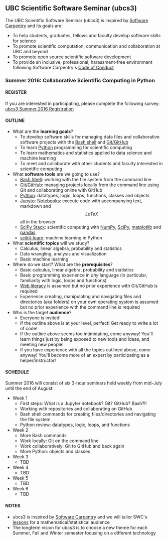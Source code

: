 ## UBC Scientific Software Seminar (ubcs3)

The UBC Scientific Software Seminar (ubcs3) is inspired by [Software Carpentry](http://software-carpentry.org/) and its goals are:

* To help students, graduates, fellows and faculty develop software skills for science
* To promote scientific computation, communication and collaboration at UBC and beyond
* To promote open source scientific software development
* To provide an inclusive, professional, harassment-free environment following Software Carpentry's [Code of Conduct](http://software-carpentry.org/conduct/)

### Summer 2016: Collaborative Scientific Computing in Python

#### REGISTER

If you are interested in participating, please complete the following survey: [ubcs3 Summer 2016 Registration](https://survey.ubc.ca/s/scientific-software-seminar-registration/)

#### OUTLINE

* What are the **learning goals**?
  * To develop software skills for managing data files and collaborative software projects with the [Bash shell](https://www.gnu.org/software/bash/) and [Git/GitHub](https://github.com/)
  * To learn [Python](https://www.python.org/) programming for scientific computing
  * To learn mathematics and statistics applied to data science and machine learning
  * To meet and collaborate with other students and faculty interested in scientific computing
* What **software tools** are we going to use?
  * [Bash Shell](https://www.gnu.org/software/bash/): working with the file system from the command line
  * [Git/GitHub](https://github.com/): managing projects locally from the command line using Git and collaborating online with GitHub
  * [Python](https://www.python.org/): datatypes, logic, loops, functions, classes and objects
  * [Jupyter Notebooks](http://jupyter.org/): execute code with accompanying text, markdown and $$LaTeX$$ all in the browser
  * [SciPy Stack](http://scipy.org/): scientific computing with [NumPy](http://www.numpy.org/), [SciPy](http://scipy.org/), [matplotlib](http://matplotlib.org/) and [pandas](http://pandas.pydata.org/)
  * [scikit-learn](http://scikit-learn.org/): machine learning in Python
* What **scientific topics** will we study?
  * Calculus, linear algebra, probability and statistics
  * Data wrangling, analysis and visualization
  * Basic machine learning
* Where do we start? What are the **prerequisites**?
  * Basic calculus, linear algebra, probability and statistics
  * Basic programming experience in *any* language (in particular, familiarity with logic, loops and functions)
  * [Web literacy](https://learning.mozilla.org/web-literacy) is assumed but no prior experience with Git/GitHub is required
  * Experience creating, manipulating and navigating files and directories (aka folders) on your own operating system is assumed but no prior experience with the command line is required
* Who is the target **audience**?
  * Everyone is invited!
  * If the outline above is at your level, perfect! Get ready to write a lot of code!
  * If the outline above seems too intimidating, come anyway! You'll learn things just by being exposed to new tools and ideas, and meeting new people!
  * If you have experience with all the topics outlined above, come anyway! You'll become more of an expert by participating as a helper/instructor!

#### SCHEDULE

Summer 2016 will consist of six 3-hour seminars held weekly from mid-July until the end of August:

* Week 1
  * First steps: What is a Jupyter notebook? Git? GitHub? Bash?!!
  * Working with repositories and collaborating on GitHub
  * Bash shell commands for creating files/directories and navigating the file system
  * Python review: datatypes, logic, loops, and functions
* Week 2
  * More Bash commands
  * Work locally: Git on the command line
  * Work collaboratively: Git to GitHub and back again
  * More Python: objects and classes
* Week 3
  * TBD
* Week 4
  * TBD
* Week 5
  * TBD
* Week 6
  * TBD

#### NOTES

* ubcs3 is inspired by [Software Carpentry](http://software-carpentry.org/) and we will tailor SWC's [lessons](http://software-carpentry.org/lessons/) for a mathematical/statistical audience
* The longterm vision for ubcs3 is to choose a new theme for each Summer, Fall and Winter semester focusing on a different technology
